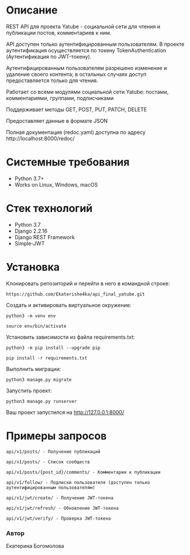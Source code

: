 # Описание

REST API для проекта Yatube - социальной сети для чтения и публикации постов, комментариев к ним.

API доступен только аутентифицированным пользователям. В проекте аутентификация осуществляется по токену TokenAuthentication (Аутентификация по JWT-токену).

Аутентифицированным пользователям разрешено изменение и удаление своего контента; в остальных случаях доступ предоставляется только для чтения.

Работает со всеми модулями социальной сети Yatube: постами, комментариями, группами, подписчиками

Поддерживает методы GET, POST, PUT, PATCH, DELETE

Предоставляет данные в формате JSON

Полная документация (redoc.yaml) доступна по адресу http://localhost:8000/redoc/

# Системные требования
- Python 3.7+
- Works on Linux, Windows, macOS

# Стек технологий
- Python 3.7
- Django 2.2.16
- Django REST Framework
- Simple-JWT

# Установка

Клонировать репозиторий и перейти в него в командной строке:

```
https://github.com/Ekaterishe4ka/api_final_yatube.git
```

Cоздать и активировать виртуальное окружение:

```
python3 -m venv env
```

```
source env/bin/activate
```

Установить зависимости из файла requirements.txt:

```
python3 -m pip install --upgrade pip
```

```
pip install -r requirements.txt
```

Выполнить миграции:

```
python3 manage.py migrate
```

Запустить проект:

```
python3 manage.py runserver
```
Ваш проект запустился на http://127.0.0.1:8000/

# Примеры запросов

```
api/v1/posts/ - Получение публикаций
```

```
api/v1/posts/ - Список сообществ
```

```
api/v1/posts/{post_id}/comments/ - Комментарии к публикации
```

```
api/v1/follow/ - Подписки пользователя (доступен только аутентифицированным пользователям)
```

```
api/v1/jwt/create/ - Получение JWT-токена
```

```
api/v1/jwt/refresh/ - Обновление JWT-токена
```

```
api/v1/jwt/verify/ - Проверка JWT-токена
```
### Автор
Екатерина Богомолова
